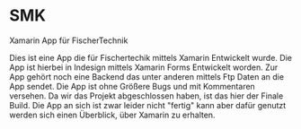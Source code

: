 # SMK
Xamarin App für FischerTechnik

Dies ist eine App die für Fischertechik mittels Xamarin Entwickelt wurde.
Die App ist hierbei in Indesign mittels Xamarin Forms Entwickelt worden.
Zur App gehört noch eine Backend das unter anderen mittels Ftp Daten an die App sendet.
Die App ist ohne Größere Bugs und mit Kommentaren versehen.
Da wir das Projekt abgeschlossen haben, ist das hier der Finale Build.
Die App an sich ist zwar leider nicht "fertig" kann aber dafür genutzt werden sich einen Überblick, über Xamarin zu erhalten.
